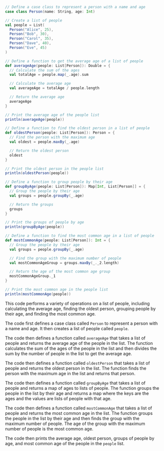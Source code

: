 ```scala
// Define a case class to represent a person with a name and age
case class Person(name: String, age: Int)

// Create a list of people
val people = List(
  Person("Alice", 25),
  Person("Bob", 30),
  Person("Carol", 35),
  Person("Dave", 40),
  Person("Eve", 45)
)

// Define a function to get the average age of a list of people
def averageAge(people: List[Person]): Double = {
  // Calculate the sum of the ages
  val totalAge = people.map(_.age).sum

  // Calculate the average age
  val averageAge = totalAge / people.length

  // Return the average age
  averageAge
}

// Print the average age of the people list
println(averageAge(people))

// Define a function to find the oldest person in a list of people
def oldestPerson(people: List[Person]): Person = {
  // Find the person with the maximum age
  val oldest = people.maxBy(_.age)

  // Return the oldest person
  oldest
}

// Print the oldest person in the people list
println(oldestPerson(people))

// Define a function to group people by their age
def groupByAge(people: List[Person]): Map[Int, List[Person]] = {
  // Group the people by their age
  val groups = people.groupBy(_.age)

  // Return the groups
  groups
}

// Print the groups of people by age
println(groupByAge(people))

// Define a function to find the most common age in a list of people
def mostCommonAge(people: List[Person]): Int = {
  // Group the people by their age
  val groups = people.groupBy(_.age)

  // Find the group with the maximum number of people
  val mostCommonAgeGroup = groups.maxBy(_._2.length)

  // Return the age of the most common age group
  mostCommonAgeGroup._1
}

// Print the most common age in the people list
println(mostCommonAge(people))
```

This code performs a variety of operations on a list of people, including calculating the average age, finding the oldest person, grouping people by their age, and finding the most common age.

The code first defines a case class called `Person` to represent a person with a name and age. It then creates a list of people called `people`.

The code then defines a function called `averageAge` that takes a list of people and returns the average age of the people in the list. The function calculates the sum of the ages of the people in the list and then divides the sum by the number of people in the list to get the average age.

The code then defines a function called `oldestPerson` that takes a list of people and returns the oldest person in the list. The function finds the person with the maximum age in the list and returns that person.

The code then defines a function called `groupByAge` that takes a list of people and returns a map of ages to lists of people. The function groups the people in the list by their age and returns a map where the keys are the ages and the values are lists of people with that age.

The code then defines a function called `mostCommonAge` that takes a list of people and returns the most common age in the list. The function groups the people in the list by their age and then finds the group with the maximum number of people. The age of the group with the maximum number of people is the most common age.

The code then prints the average age, oldest person, groups of people by age, and most common age of the people in the `people` list.